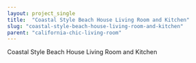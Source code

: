 ```yaml
---
layout: project_single
title:  "Coastal Style Beach House Living Room and Kitchen"
slug: "coastal-style-beach-house-living-room-and-kitchen"
parent: "california-chic-living-room"
---
```

Coastal Style Beach House Living Room and Kitchen